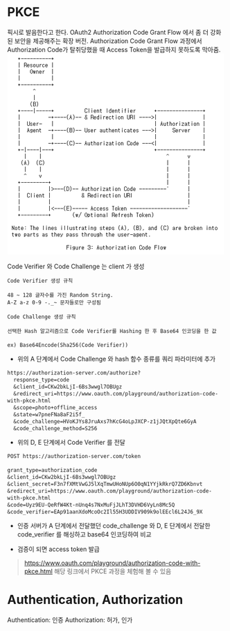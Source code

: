 # PKCE
픽시로 발음한다고 한다. OAuth2 Authorization Code Grant Flow 에서 좀 더 강화된 보안을 제공해주는 확장 버전. Authorization Code Grant Flow 과정에서 Authorization Code가 탈취당했을 때 Access Token을 발급하지 못하도록 막아줌.
<img src="./001.png">


Code Verifier 와 Code Challenge 는 client 가 생성
```
Code Verifier 생성 규칙

48 ~ 128 글자수를 가진 Random String.
A-Z a-z 0-9 -._~ 문자들로만 구성됨

Code Challenge 생성 규칙

선택한 Hash 알고리즘으로 Code Verifier를 Hashing 한 후 Base64 인코딩을 한 값

ex) Base64Encode(Sha256(Code Verifier))
```
- 위의 A 단계에서 Code Challenge 와 hash 함수 종류를 쿼리 파라미터에 추가
```
https://authorization-server.com/authorize?
  response_type=code
  &client_id=CKw2bkLjI-6Bs3wwgl7OBUgz
  &redirect_uri=https://www.oauth.com/playground/authorization-code-with-pkce.html
  &scope=photo+offline_access
  &state=w7pneFNa8aF2i5f_
  &code_challenge=HVoKJYs8JruAxs7hKcG4oLpJXCP-z1jJQtXpQte6GyA
  &code_challenge_method=S256
```
- 위의 D, E 단계에서 Code Verifier 를 전달
```
POST https://authorization-server.com/token

grant_type=authorization_code
&client_id=CKw2bkLjI-6Bs3wwgl7OBUgz
&client_secret=F3n7fXMtVwGJ5lXqTmwUHoNUp6O0qN1YYjkRkrQ7ZD6Kbnvt
&redirect_uri=https://www.oauth.com/playground/authorization-code-with-pkce.html
&code=Uyz9EU-QeRfW4Kt-nUnq4s7NxMuFjJLhT3DVHD6VyLn8Mc5Q
&code_verifier=EAp91aanXdoMcoOc2Il55H3UDDIV909k9olEEcl6L24J6_9X
```
- 인증 서버가 A 단계에서 전달했던 code_challenge 와 D, E 단계에서 전달한 code_verifier 를 해싱하고 base64 인코딩하여 비교

- 검증이 되면 access token 발급

> https://www.oauth.com/playground/authorization-code-with-pkce.html 해당 링크에서 PKCE 과정을 체험해 볼 수 있음


# Authentication, Authorization
Authentication: 인증
Authorization: 허가, 인가